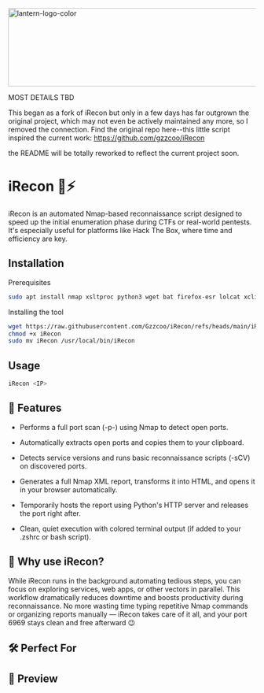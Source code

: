 
<img width="685" height="159" alt="lantern-logo-color" src="https://github.com/user-attachments/assets/3029cdaa-9d03-4f80-a541-a0030739b2b2" />


MOST DETAILS TBD

This began as a fork of iRecon but only in a few days has far outgrown the original project, which may not even be actively maintained any more, so I removed the connection. Find the original repo here--this little script inspired the current work: https://github.com/gzzcoo/iRecon

the README will be totally reworked to reflect the current project soon.

# iRecon 🧠⚡

iRecon is an automated Nmap-based reconnaissance script designed to speed up the initial enumeration phase during CTFs or real-world pentests. It's especially useful for platforms like Hack The Box, where time and efficiency are key.

## Installation
Prerequisites
```bash
sudo apt install nmap xsltproc python3 wget bat firefox-esr lolcat xclip -y
```
Installing the tool
```bash
wget https://raw.githubusercontent.com/Gzzcoo/iRecon/refs/heads/main/iRecon
chmod +x iRecon
sudo mv iRecon /usr/local/bin/iRecon
```

## Usage
```bash
iRecon <IP>
```

## 🚀 Features

  - Performs a full port scan (-p-) using Nmap to detect open ports.

  - Automatically extracts open ports and copies them to your clipboard.

  - Detects service versions and runs basic reconnaissance scripts (-sCV) on discovered ports.

  - Generates a full Nmap XML report, transforms it into HTML, and opens it in your browser automatically.

  - Temporarily hosts the report using Python's HTTP server and releases the port right after.

  - Clean, quiet execution with colored terminal output (if added to your .zshrc or bash script).

## 📌 Why use iRecon?

While iRecon runs in the background automating tedious steps, you can focus on exploring services, web apps, or other vectors in parallel. This workflow dramatically reduces downtime and boosts productivity during reconnaissance.
No more wasting time typing repetitive Nmap commands or organizing reports manually — iRecon takes care of it all, and your port 6969 stays clean and free afterward 😉

## 🛠️ Perfect For

 
## 📸 Preview

